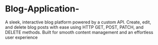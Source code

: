 # Blog-Application-
A sleek, interactive blog platform powered by a custom API. Create, edit, and delete blog posts with ease using HTTP GET, POST, PATCH, and DELETE methods. Built for smooth content management and an effortless user experience
